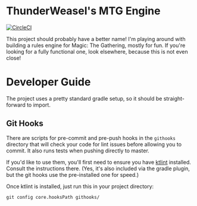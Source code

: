 # ThunderWeasel's MTG Engine
[![CircleCI](https://circleci.com/gh/thunderweasel/magicengine.svg?style=svg)](https://circleci.com/gh/thunderweasel/magicengine)

This project should probably have a better name! I'm playing around with building a rules engine for Magic: The Gathering, mostly for fun. If you're looking for a fully functional one, look elsewhere, because this is not even close!

# Developer Guide
The project uses a pretty standard gradle setup, so it should be straight-forward to import.

## Git Hooks
There are scripts for pre-commit and pre-push hooks in the `githooks` directory that will check your code for lint issues before allowing you to commit.
It also runs tests when pushing directly to master.

If you'd like to use them, you'll first need to ensure you have [ktlint](https://github.com/pinterest/ktlint) installed. Consult the instructions there.
(Yes, it's also included via the gradle plugin, but the git hooks use the pre-installed one for speed.)

Once ktlint is installed, just run this in your project directory:
```
git config core.hooksPath githooks/
```
